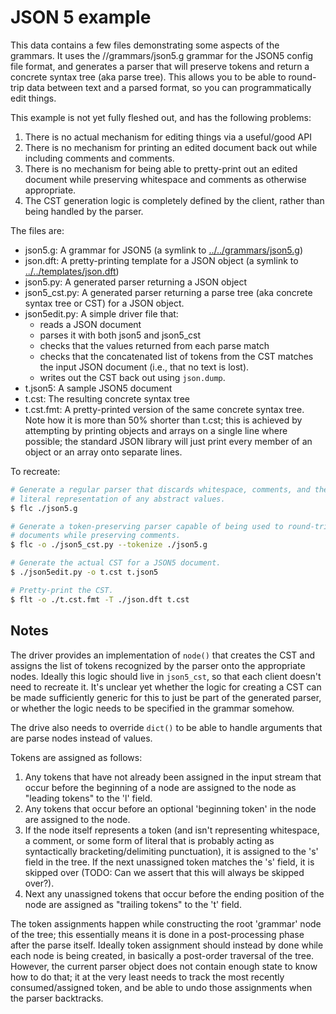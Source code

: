 # JSON 5 example

This data contains a few files demonstrating some aspects of the grammars.
It uses the //grammars/json5.g grammar for the JSON5 config file format, and
generates a parser that will preserve tokens and return a concrete syntax
tree (aka parse tree). This allows you to be able to round-trip data between
text and a parsed format, so you can programmatically edit things.

This example is not yet fully fleshed out, and has the following problems:

1. There is no actual mechanism for editing things via a useful/good API
2. There is no mechanism for printing an edited document back out while
   including comments and comments.
3. There is no mechanism for being able to pretty-print out an edited
   document while preserving whitespace and comments as otherwise appropriate.
4. The CST generation logic is completely defined by the client, rather than
   being handled by the parser.

The files are:

* json5.g: A grammar for JSON5 (a symlink to [../../grammars/json5.g]())
* json.dft: A pretty-printing template for a JSON object (a symlink to
  [../../templates/json.dft]())
* json5.py: A generated parser returning a JSON object
* json5_cst.py: A generated parser returning a parse tree (aka concrete
  syntax tree or CST) for a JSON object.
* json5edit.py: A simple driver file that:
  - reads a JSON document
  - parses it with both json5 and json5_cst
  - checks that the values returned from each parse match
  - checks that the concatenated list of tokens from the CST matches
    the input JSON document (i.e., that no text is lost).
  - writes out the CST back out using `json.dump`.
* t.json5: A sample JSON5 document
* t.cst: The resulting concrete syntax tree
* t.cst.fmt: A pretty-printed version of the same concrete syntax tree.
  Note how it is more than 50% shorter than t.cst; this is achieved by
  attempting by printing objects and arrays on a single line where possible;
  the standard JSON library will just print every member of an object or
  an array onto separate lines.

To recreate:

```bash
# Generate a regular parser that discards whitespace, comments, and the
# literal representation of any abstract values.
$ flc ./json5.g

# Generate a token-preserving parser capable of being used to round-trip
# documents while preserving comments.
$ flc -o ./json5_cst.py --tokenize ./json5.g

# Generate the actual CST for a JSON5 document.
$ ./json5edit.py -o t.cst t.json5

# Pretty-print the CST.
$ flt -o ./t.cst.fmt -T ./json.dft t.cst
```

## Notes

The driver provides an implementation of `node()` that creates the CST
and assigns the list of tokens recognized by the parser onto the appropriate
nodes. Ideally this logic should live in `json5_cst`, so that each client
doesn't need to recreate it. It's unclear yet whether the logic for creating
a CST can be made sufficiently generic for this to just be part of the
generated parser, or whether the logic needs to be specified in the grammar
somehow.

The drive also needs to override `dict()` to be able to handle arguments
that are parse nodes instead of values.

Tokens are assigned as follows:

1. Any tokens that have not already been assigned in the input stream
   that occur before the beginning of a node are assigned to the node
   as "leading tokens" to the 'l' field.
2. Any tokens that occur before an optional 'beginning token' in the
   node are assigned to the node.
3. If the node itself represents a token (and isn't representing whitespace,
   a comment, or some form of literal that is probably acting as syntactically
   bracketing/delimiting punctuation), it is assigned to the 's' field in the
   tree. If the next unassigned token matches the 's' field, it is skipped
   over (TODO: Can we assert that this will always be skipped over?).
4. Next any unassigned tokens that occur before the ending position of the
   node are assigned as "trailing tokens" to the 't' field.

The token assignments happen while constructing the root 'grammar' node of the
tree; this essentially means it is done in a post-processing phase after the
parse itself. Ideally token assignment should instead by done while each node
is being created, in basically a post-order traversal of the tree. However, the
current parser object does not contain enough state to know how to do that; it
at the very least needs to track the most recently consumed/assigned token, and
be able to undo those assignments when the parser backtracks.
